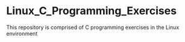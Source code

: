 Linux_C_Programming_Exercises
=============================

This repository is comprised of C programming exercises in the Linux environment
